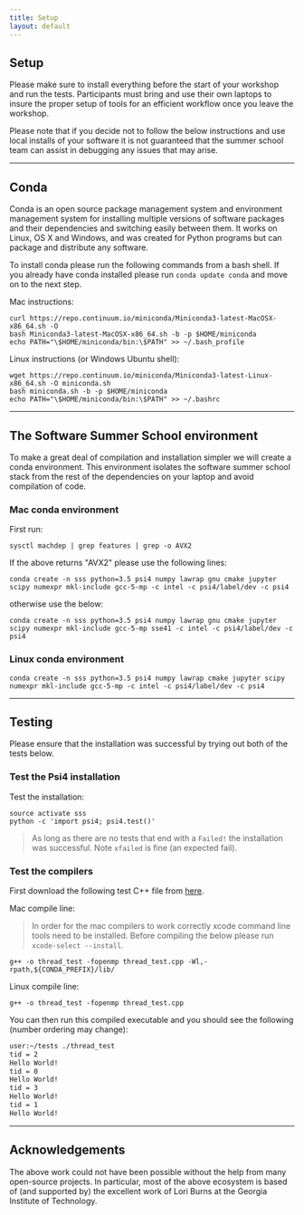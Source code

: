 ```yaml
---
title: Setup
layout: default
---
```


## Setup 
Please make sure to install everything before the start of your workshop and
run the tests.  Participants must bring and use their own laptops to insure the
proper setup of tools for an efficient workflow once you leave the workshop.

Please note that if you decide not to follow the below instructions and use
local installs of your software it is not guaranteed that the summer school team
can assist in debugging any issues that may arise.

---

## Conda
Conda is an open source package management system and environment management
system for installing multiple versions of software packages and their
dependencies and switching easily between them. It works on Linux, OS X and
Windows, and was created for Python programs but can package and distribute any
software.

To install conda please run the following commands from a bash shell. If you
already have conda installed please run `conda update conda` and move on to the
next step.

Mac instructions:
```
curl https://repo.continuum.io/miniconda/Miniconda3-latest-MacOSX-x86_64.sh -O
bash Miniconda3-latest-MacOSX-x86_64.sh -b -p $HOME/miniconda
echo PATH="\$HOME/miniconda/bin:\$PATH" >> ~/.bash_profile
```

Linux instructions (or Windows Ubuntu shell):
```
wget https://repo.continuum.io/miniconda/Miniconda3-latest-Linux-x86_64.sh -O miniconda.sh
bash miniconda.sh -b -p $HOME/miniconda
echo PATH="\$HOME/miniconda/bin:\$PATH" >> ~/.bashrc
```

---

## The Software Summer School environment
To make a great deal of compilation and installation simpler we will create a
conda environment. This environment isolates the software summer school stack
from the rest of the dependencies on your laptop and avoid compilation of code.

### Mac conda environment
First run:
```
sysctl machdep | grep features | grep -o AVX2
```

If the above returns "AVX2" please use the following lines:
```
conda create -n sss python=3.5 psi4 numpy lawrap gnu cmake jupyter scipy numexpr mkl-include gcc-5-mp -c intel -c psi4/label/dev -c psi4
```

otherwise use the below:
```
conda create -n sss python=3.5 psi4 numpy lawrap gnu cmake jupyter scipy numexpr mkl-include gcc-5-mp sse41 -c intel -c psi4/label/dev -c psi4
```


### Linux conda environment
```
conda create -n sss python=3.5 psi4 numpy lawrap cmake jupyter scipy numexpr mkl-include gcc-5-mp -c intel -c psi4/label/dev -c psi4
```

---

## Testing
Please ensure that the installation was successful by trying out both of the tests below. 


### Test the Psi4 installation
Test the installation:
```
source activate sss
python -c 'import psi4; psi4.test()'
```

> As long as there are no tests that end with a `Failed!` the installation was
> successful. Note `xfailed` is fine (an expected fail).

### Test the compilers
First download the following test C++ file from <a href="{{ site.github.url }}/data/thread_test.cpp" download="thread_test.cpp">here</a>.

Mac compile line:
> In order for the mac compilers to work correctly xcode command line tools need
> to be installed.  Before compiling the below please run
> `xcode-select --install`.

```
g++ -o thread_test -fopenmp thread_test.cpp -Wl,-rpath,${CONDA_PREFIX}/lib/
```

Linux compile line:
```
g++ -o thread_test -fopenmp thread_test.cpp
```

You can then run this compiled executable and you should see the following
(number ordering may change):
```bash
user:~/tests ./thread_test
tid = 2
Hello World!
tid = 0
Hello World!
tid = 3
Hello World!
tid = 1
Hello World!
```

---

## Acknowledgements
The above work could not have been possible without the help from many
open-source projects. In particular, most of the above ecosystem is based of
(and supported by) the excellent work of Lori Burns at the Georgia Institute of
Technology.
